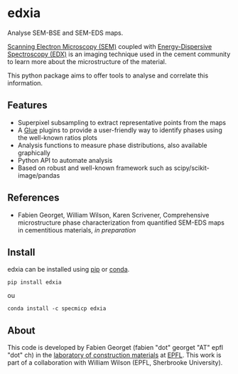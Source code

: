 # edxia

Analyse SEM-BSE and SEM-EDS maps.

[Scanning Electron Microscopy (SEM)](https://en.wikipedia.org/wiki/Scanning_electron_microscope "Wikipedia link") coupled with [Energy-Dispersive Spectroscopy (EDX)](https://en.wikipedia.org/wiki/Energy-dispersive_X-ray_spectroscopy "wikipedia link") is an imaging technique used in the cement community to learn more about the microstructure of the material.

This python package aims to offer tools to analyse and correlate this information.

## Features

- Superpixel subsampling to extract representative points from the maps
- A [Glue](http://glueviz.org/)  plugins to provide a user-friendly way to identify phases using the well-known ratios plots
- Analysis functions to measure phase distributions, also available graphically
- Python API to automate analysis
- Based on robust and well-known framework such as scipy/scikit-image/pandas

## References

- Fabien Georget, William Wilson, Karen Scrivener, Comprehensive microstructure phase characterization from quantified SEM-EDS maps in cementitious materials, *in preparation*


## Install

edxia can be installed using [pip](https://pip.pypa.io/en/stable/) or [conda](https://www.anaconda.com/distribution). 

    pip install edxia

ou

    conda install -c specmicp edxia
    
## About

This code is developed by Fabien Georget (fabien "dot" georget "AT" epfl "dot" ch)  in the [laboratory of construction materials](https://lmc.epfl.ch/) at [EPFL](https://epfl.ch). This work is part of a collaboration with William Wilson (EPFL, Sherbrooke University). 
